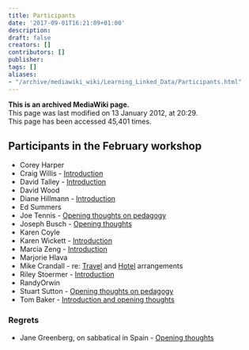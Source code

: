 ```yaml
---
title: Participants
date: '2017-09-01T16:21:09+01:00'
description: 
draft: false
creators: []
contributors: []
publisher: 
tags: []
aliases:
- "/archive/mediawiki_wiki/Learning_Linked_Data/Participants.html"
---
```


 **This is an archived MediaWiki page.**  
This page was last modified on 13 January 2012, at 20:29.  
This page has been accessed 45,401 times.

## Participants in the February workshop 

- Corey Harper
- Craig Willis - [Introduction](http://dublincore.org/pipermail/learninglinkeddata/2011-November/000011.html)
- David Talley - [Introduction](http://dublincore.org/pipermail/learninglinkeddata/2011-November/000008.html)
- David Wood
- Diane Hillmann - [Introduction](http://dublincore.org/pipermail/learninglinkeddata/2011-November/000010.html)
- Ed Summers
- Joe Tennis - [Opening thoughts on pedagogy](http://dublincore.org/pipermail/learninglinkeddata/2012-January/000014.html)
- Joseph Busch - [Opening thoughts](http://dublincore.org/pipermail/learninglinkeddata/2011-November/000005.html)
- Karen Coyle
- Karen Wickett - [Introduction](http://dublincore.org/pipermail/learninglinkeddata/2011-December/000012.html)
- Marcia Zeng - [Introduction](http://dublincore.org/pipermail/learninglinkeddata/2011-November/000004.html)
- Marjorie Hlava
- Mike Crandall - re: [Travel](http://dublincore.org/pipermail/learninglinkeddata/2011-November/000007.html) and [Hotel](http://dublincore.org/pipermail/learninglinkeddata/2011-November/000009.html) arrangements
- Riley Stoermer - [Introduction](http://dublincore.org/pipermail/learninglinkeddata/2011-December/000013.html)
- RandyOrwin
- Stuart Sutton - [Opening thoughts on pedagogy](http://dublincore.org/pipermail/learninglinkeddata/2012-January/000020.html)
- Tom Baker - [Introduction and opening thoughts](http://dublincore.org/pipermail/learninglinkeddata/2011-November/000003.html)

### Regrets 

- Jane Greenberg, on sabbatical in Spain - [Opening thoughts](http://dublincore.org/pipermail/learninglinkeddata/2011-November/000006.html)

